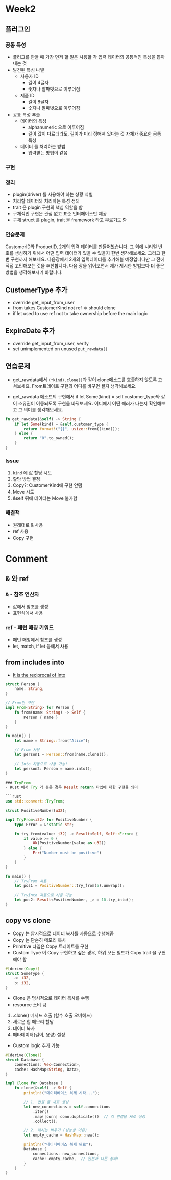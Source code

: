 # Week2

## 플러그인

### 공통 특성

- 플러그를 만들 때 가장 먼저 할 일은 사용할 각 입력 데이터의 공통적인 특성을 뽑아 내는 것
- 발견된 특성 나열
  - 사용자 ID
    - 길이 4글자
    - 숫자나 알파벳으로 이루어짐
  - 제품 ID
    - 길이 8글자
    - 숫자나 알파벳으로 이루어짐
- 공통 특성 추출
  - 데이터의 특성
    - alphanumeric 으로 이루어짐
    - 길이 값이 다르더라도, 길이가 미리 정해져 있다는 것 자체가 중요한 공통 특성
  - 데이터 를 처리하는 방법
    - 입력받는 방법이 같음

### 구현

### 정리

- plugin(driver) 를 사용해야 하는 상황 식별
- 처리할 데이터와 처리하는 특성 정의
- trait 은 plugin 구현의 핵심 역할을 함
- 구체적인 구현은 관심 없고 표준 인터페이스만 제공
- 구체 struct 를 plugin, trait 을 framework 라고 부르기도 함

### 연습문제

CustomerID와 ProductID, 2개의 입력 데이터를 만들어봤습니다. 그 외에 시리얼 번호를 생성하기 위해서 어떤 입력 데이터가 있을 수 있을지 한번 생각해보세요. 그리고 한번 구현까지 해보세요. 다음장에서 2개의 입력데이터를 추가해볼 예정입니다만 그 전에 직접 고민해보는 것을 추천합니다. 다음 장을 읽어보면서 제가 제시한 방법보다 더 좋은 방법을 생각해보시기 바랍니다.

## CustomerType 추가

- override get_input_from_user
- from takes CustomerKind not ref => should clone
- if let used to use ref not to take ownership before the main logic

## ExpireDate 추가

- override get_input_from_user, verify
- set unimplemented on unused `put_rawdata()`

## 연습문제

- get_rawdata에서 `(*kind).clone()`과 같이 clone메소드를 호출하지 않도록 고쳐보세요. From트레이트 구현의 어디를 바꾸면 될지 생각해보세요.

- get_rawdata 메소드의 구현에서 if let Some(kind) = self.customer_type와 같이 소유권이 이동되도록 구현을 바꿔보세요. 어디에서 어떤 에러가 나는지 확인해보고 그 의미를 생각해보세요.

```rust
fn get_rawdata(&self) -> String {
    if let Some(kind) = &self.customer_type {
        return format!("{}", usize::from((kind)));
    } else {
        return "0".to_owned();
    }
}
```

### Issue

1. `kind` 에 값 할당 시도
2. 할당 방법 결정
3. Copy?: CustomerKind에 구현 안됌
4. Move 시도
5. &self 뒤에 데이터는 Move 불가함

### 해결책

- 원래대로 & 사용
- ref 사용
- Copy 구현

# Comment

## & 와 ref

### & - 참조 연산자

- 값에서 참조를 생성
- 표현식에서 사용

### ref - 패턴 매칭 키워드

- 패턴 매칭에서 참조를 생성
- let, match, if let 등에서 사용

## from includes into

- [It is the reciprocal of Into](https://doc.rust-lang.org/std/convert/trait.From.html)

````rust
struct Person {
    name: String,
}

// From만 구현
impl From<String> for Person {
    fn from(name: String) -> Self {
        Person { name }
    }
}

fn main() {
    let name = String::from("Alice");

    // From 사용
    let person1 = Person::from(name.clone());

    // Into 자동으로 사용 가능!
    let person2: Person = name.into();
}

### TryFrom
- Rust 에서 Try 가 붙은 경우 Result return 타입에 대한 구현을 의미

```rust
use std::convert::TryFrom;

struct PositiveNumber(u32);

impl TryFrom<i32> for PositiveNumber {
    type Error = &'static str;

    fn try_from(value: i32) -> Result<Self, Self::Error> {
        if value >= 0 {
            Ok(PositiveNumber(value as u32))
        } else {
            Err("Number must be positive")
        }
    }
}

fn main() {
    // TryFrom 사용
    let pos1 = PositiveNumber::try_from(5).unwrap();

    // TryInto 자동으로 사용 가능
    let pos2: Result<PositiveNumber, _> = 10.try_into();
}
````

## copy vs clone

- Copy 는 암시적으로 데이터 복사를 자동으로 수행해줌
- Copy 는 단순히 메모리 복사
- Primitive 타입은 Copy 트레이트를 구현
- Custom Type 이 Copy 구현하고 싶은 경우, 하위 모든 필드가 Copy trait 을 구현해야 함

```rs
#[derive(Copy)]
struct SomeType {
    a: i32,
    b: i32,
}
```

- Clone 은 명시적으로 데이터 복사를 수행
- resource 소비 큼

1. .clone() 메서드 호출 (함수 호출 오버헤드)
2. 새로운 힙 메모리 할당
3. 데이터 복사
4. 메타데이터(길이, 용량) 설정

- Custom logic 추가 가능

```rs
#[derive(Clone)]
struct Database {
    connections: Vec<Connection>,
    cache: HashMap<String, Data>,
}

impl Clone for Database {
    fn clone(&self) -> Self {
        println!("데이터베이스 복제 시작...");

        // 1. 연결 풀 새로 생성
        let new_connections = self.connections
            .iter()
            .map(|conn| conn.duplicate())  // 각 연결을 새로 생성
            .collect();

        // 2. 캐시는 비우기 (성능상 이유)
        let empty_cache = HashMap::new();

        println!("데이터베이스 복제 완료");
        Database {
            connections: new_connections,
            cache: empty_cache,  // 원본과 다른 상태!
        }
    }
}
```
